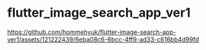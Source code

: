 # flutter_image_search_app_ver1




https://github.com/hommehyuk/flutter-image-search-app-ver1/assets/121222439/6eba08c6-6bcc-4ff9-ad33-c616bb4d99fd

